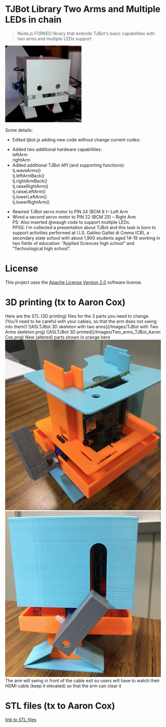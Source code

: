 # TJBot Library Two Arms and Multiple LEDs in chain

> Node.js FORKED library that extends TJBot's basic capabilities with two arms and multiple LEDs support

![ASLTJBot](/ASLTJBot_2018_two_arms.gif)

Some details: 
* Edited tjbot.js adding new code without change current codes:  
- Added two additional hardware capabilities:  
    leftArm  
    rightArm  
- Added additional TJBot API (and supporting functions):  
    tj.waveArms()  
    tj.leftArmBack()  
    tj.rightArmBack()  
    tj.raiseRightArm()  
    tj.raiseLeftArm()  
    tj.lowerLeftArm()  
    tj.lowerRightArm()  
* Rewired TJBot servo motor to PIN 24 (BCM 8 )– Left Arm  
* Wired a second servo motor to PIN 22 (BCM 25) – Right Arm  
PS: Also inserted @waugh code to support multiple LEDs.  
PPSS: I'm collected a presentation about TJBot and this task is  born to support activities performed at I.I.S. Galileo Galilei di Crema (CR), a secondary state school with about 1,900 students aged 14-19 working in two fields of education: “Applied Sciences high school” and “Technological high school”.  

# License  
This project uses the [Apache License Version 2.0](LICENSE) software license.  

# 3D printing (tx to Aaron Cox)
Here are the STL (3D printing) files for the 3 parts you need to change.  (You’ll need to be careful with your cables, so that the arm does not swing into them!)
![ASLTJBot 3D skeleton with two arms](/Images/TJBot with Two Arms skeleton.png)
![ASLTJBot 3D printed](/Images/Two_arms_TJBot_Aaron Cox.png)
New (altered) parts shown in orange here
![ASLTJBot internal](/Images/Two_arms_TJBot_internal.png)
![ASLTJBot right side](/Images/Two_arms_TJBot_right_side.png)
The arm will swing in front of the cable exit so users will have to watch their HDMI cable (keep it elevated) so that the arm can clear it

# STL files (tx to Aaron Cox)
[link to STL files](https://github.com/fmanclossi/TwoArms_MultipleLEDsInChain/blob/master/TJBot%20parts%20for%202nd%20arm/TJBot%20parts%20for%202nd%20arm.zip)

